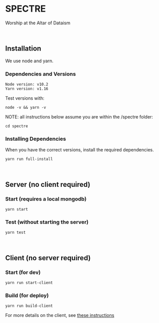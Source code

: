 # SPECTRE
Worship at the Altar of Dataism

<br/>


## Installation

We use node and yarn.

### Dependencies and Versions

```
Node version: v10.2
Yarn version: v1.16
```

Test versions with:

```
node -v && yarn -v
```

NOTE: all instructions below assume you are within the /spectre folder:

```
cd spectre
```

### Installing Dependencies


When you have the correct versions, install the required dependencies.

```
yarn run full-install
```

<br/>

## Server (no client required)

### Start (requires a local mongodb)

```
yarn start
```


### Test (without starting the server)

```
yarn test
```

<br/>

## Client (no server required)

### Start (for dev)

```
yarn run start-client
```

### Build (for deploy)

```
yarn run build-client
```

For more details on the client, see [these instructions](web-client/README.md)
<br>
